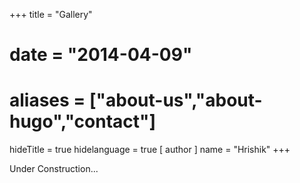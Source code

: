 +++
title = "Gallery"
# date = "2014-04-09"
# aliases = ["about-us","about-hugo","contact"]
hideTitle = true
hidelanguage = true
[ author ]
  name = "Hrishik"
+++

Under Construction...

<!-- ![The Gang @ ISI, Bangalore](/gallery/Gang@ISI/image3.jpg)
**The Gang @ ISI, Bangalore** -->